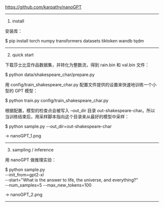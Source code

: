 https://github.com/karpathy/nanoGPT

------------------------------------------------------------------------------------------------------------------------
1. install

安装库：

$ pip install torch numpy transformers datasets tiktoken wandb tqdm

------------------------------------------------------------------------------------------------------------------------
2. quick start

下载莎士比亚作品数据集，并转化为整数流，得到 rain.bin 和 val.bin 文件：

$ python data/shakespeare_char/prepare.py

用 config/train_shakespeare_char.py 配置文件提供的设置来快速地训练一个小型的 GPT 模型：

$ python train.py config/train_shakespeare_char.py

根据配置，模型的检查点会被写入 –out_dir 目录 out-shakespeare-char。所以当训练结束后，用采样脚本指向这个目录来从最好的模型中采样：

$ python sample.py --out_dir=out-shakespeare-char

-> nanoGPT_1.png

------------------------------------------------------------------------------------------------------------------------
3. sampling / inference

用 nanoGPT 做推理实验：

$ python sample.py \
    --init_from=gpt2-xl \
    --start="What is the answer to life, the universe, and everything?" \
    --num_samples=5 --max_new_tokens=100

-> nanoGPT_2.png

------------------------------------------------------------------------------------------------------------------------
